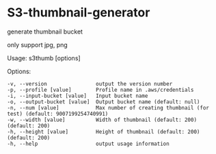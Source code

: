 # S3-thumbnail-generator

generate thumbnail bucket

only support jpg, png


Usage: s3thumb [options]

  Options:

    -v, --version                output the version number
    -p, --profile [value]        Profile name in .aws/credentials
    -i, --input-bucket [value]   Input bucket name
    -o, --output-bucket [value]  Output bucket name (default: null)
    -n, --num [value]            Max number of creating thumbnail (for test) (default: 9007199254740991)
    -w, --width [value]          Width of thumbnail (default: 200) (default: 200)
    -h, --height [value]         Height of thumbnail (default: 200) (default: 200)
    -h, --help                   output usage information
